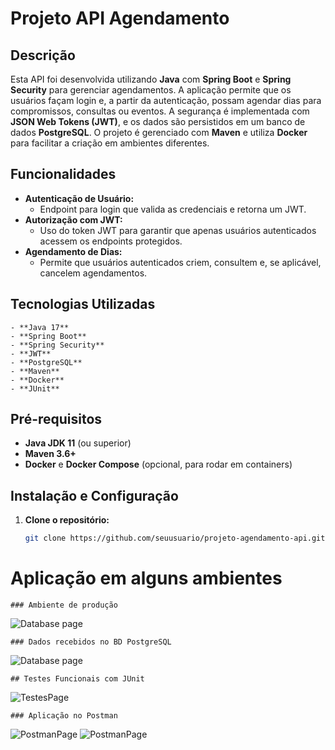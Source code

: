 # Projeto API Agendamento

## Descrição
Esta API foi desenvolvida utilizando **Java** com **Spring Boot** e **Spring Security** para gerenciar agendamentos. A aplicação permite que os usuários façam login e, a partir da autenticação, possam agendar dias para compromissos, consultas ou eventos. A segurança é implementada com **JSON Web Tokens (JWT)**, e os dados são persistidos em um banco de dados **PostgreSQL**. O projeto é gerenciado com **Maven** e utiliza **Docker** para facilitar a criação em ambientes diferentes.

## Funcionalidades
- **Autenticação de Usuário:**
    - Endpoint para login que valida as credenciais e retorna um JWT.
- **Autorização com JWT:**
    - Uso do token JWT para garantir que apenas usuários autenticados acessem os endpoints protegidos.
- **Agendamento de Dias:**
    - Permite que usuários autenticados criem, consultem e, se aplicável, cancelem agendamentos.

## Tecnologias Utilizadas

```
- **Java 17**
- **Spring Boot**
- **Spring Security**
- **JWT**
- **PostgreSQL**
- **Maven**
- **Docker**
- **JUnit**
```

## Pré-requisitos
- **Java JDK 11** (ou superior)
- **Maven 3.6+**
- **Docker** e **Docker Compose** (opcional, para rodar em containers)

## Instalação e Configuração

1. **Clone o repositório:**
   ```bash
   git clone https://github.com/seuusuario/projeto-agendamento-api.git
   
# Aplicação em alguns ambientes
    ### Ambiente de produção
![Database page](src/main/resources/static/logs.png)

    ### Dados recebidos no BD PostgreSQL 
![Database page](src/main/resources/static/dadosAgenda.png)
    
    ## Testes Funcionais com JUnit
![TestesPage](src/main/resources/static/testes.png)

    ### Aplicação no Postman
![PostmanPage](src/main/resources/static/postmanLogin.png)
![PostmanPage](src/main/resources/static/postmanAgendar.png)
